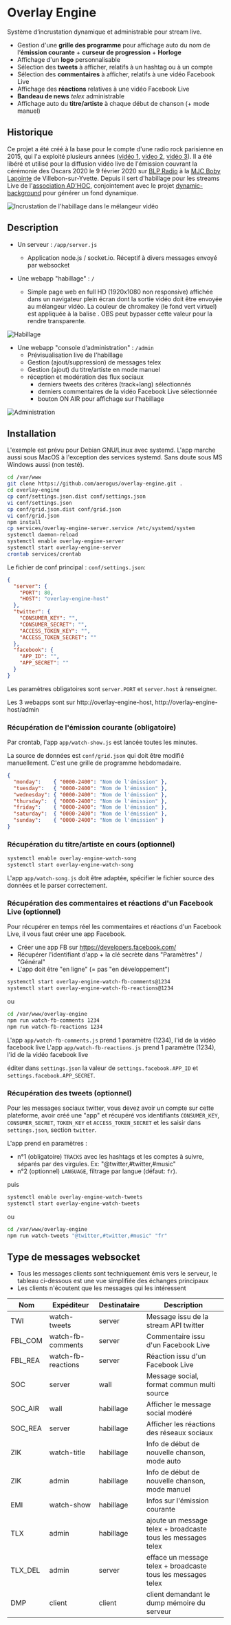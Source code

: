 # Overlay Engine

Système d‘incrustation dynamique et administrable pour stream live.

* Gestion d'une **grille des programme** pour affichage auto du nom de l‘**émission courante** + **curseur de progression** + **Horloge**
* Affichage d'un **logo** personnalisable
* Sélection des **tweets** à afficher, relatifs à un hashtag ou à un compte
* Sélection des **commentaires** à afficher, relatifs à une vidéo Facebook Live
* Affichage des **réactions** relatives à une vidéo Facebook Live
* **Bandeau de news** *telex* administrable
* Affichage auto du **titre/artiste** à chaque début de chanson (+ mode manuel)

## Historique

Ce projet a été créé à la base pour le compte d'une radio rock parisienne en 2015, qui l'a exploité plusieurs années ([vidéo 1](https://www.youtube.com/watch?v=jHVS-8zpo2s), [video 2](https://www.youtube.com/watch?v=q2kgZQjWs1M), [vidéo 3](https://www.youtube.com/watch?v=kBs-sjqsGXU)). Il a été libéré et utilisé pour la diffusion vidéo live de l'émission couvrant la cérémonie des Oscars 2020 le 9 février 2020 sur [BLP Radio](http://www.blpradio.fr) à la [MJC Boby Lapointe](http://www.mjcvillebon.org) de Villebon-sur-Yvette. Depuis il sert d'habillage pour les streams Live de l'[association AD'HOC](https://www.adhocmusic.com), conjointement avec le projet [dynamic-background](https://github.com/aerogus/dynamic-background) pour générer un fond dynamique.

![Incrustation de l'habillage dans le mélangeur vidéo](/doc/live.jpg)

## Description

* Un serveur : `/app/server.js`
  * Application node.js / socket.io. Réceptif à divers messages envoyé par websocket

* Une webapp "habillage" : `/`
  * Simple page web en full HD (1920x1080 non responsive) affichée dans un navigateur plein écran dont la sortie vidéo
  doit être envoyée au mélangeur vidéo. La couleur de chromakey (le fond vert virtuel) est appliquée à la balise <body>. OBS peut bypasser cette valeur pour la rendre transparente.

![Habillage](/doc/habillage.jpg)

* Une webapp "console d‘administration" : `/admin`
  * Prévisualisation live de l'habillage
  * Gestion (ajout/suppression) de messages telex
  * Gestion (ajout) du titre/artiste en mode manuel
  * réception et modération des flux sociaux
    * derniers tweets des critères (track+lang) sélectionnés
    * derniers commentaires de la vidéo Facebook Live sélectionnée
    * bouton ON AIR pour affichage sur l‘habillage

![Administration](/doc/admin.jpg)

## Installation

L'exemple est prévu pour Debian GNU/Linux avec systemd. L'app marche aussi sous MacOS à l'exception des services systemd. Sans doute sous MS Windows aussi (non testé).

```bash
cd /var/www
git clone https://github.com/aerogus/overlay-engine.git .
cd overlay-engine
cp conf/settings.json.dist conf/settings.json
vi conf/settings.json
cp conf/grid.json.dist conf/grid.json
vi conf/grid.json
npm install
cp services/overlay-engine-server.service /etc/systemd/system
systemctl daemon-reload
systemctl enable overlay-engine-server
systemctl start overlay-engine-server
crontab services/crontab
```

Le fichier de conf principal : `conf/settings.json`: 

```json
{
  "server": {
    "PORT": 80,
    "HOST": "overlay-engine-host"
  },
  "twitter": {
    "CONSUMER_KEY": "",
    "CONSUMER_SECRET": "",
    "ACCESS_TOKEN_KEY": "",
    "ACCESS_TOKEN_SECRET": ""
  },
  "facebook": {
    "APP_ID": "",
    "APP_SECRET": ""
  }
}
```

Les paramètres obligatoires sont `server.PORT` et `server.host` à renseigner.

Les 3 webapps sont sur http://overlay-engine-host, http://overlay-engine-host/admin

### Récupération de l'émission courante (obligatoire)

Par crontab, l'app `app/watch-show.js` est lancée toutes les minutes.

La source de données est `conf/grid.json` qui doit être modifié manuellement. C'est une grille de programme hebdomadaire.

```json
{
  "monday":    { "0000-2400": "Nom de l'émission" },
  "tuesday":   { "0000-2400": "Nom de l'émission" },
  "wednesday": { "0000-2400": "Nom de l'émission" },
  "thursday":  { "0000-2400": "Nom de l'émission" },
  "friday":    { "0000-2400": "Nom de l'émission" },
  "saturday":  { "0000-2400": "Nom de l'émission" },
  "sunday":    { "0000-2400": "Nom de l'émission" }
}
```

### Récupération du titre/artiste en cours (optionnel)

```bash
systemctl enable overlay-engine-watch-song
systemctl start overlay-engine-watch-song
```

L'app `app/watch-song.js` doit être adaptée, spécifier le fichier source des données et le parser correctement.

### Récupération des commentaires et réactions d'un Facebook Live (optionnel)

Pour récupérer en temps réel les commentaires et réactions d'un Facebook Live, il vous faut créer une app Facebook.

* Créer une app FB sur https://developers.facebook.com/
* Récupérer l'identifiant d'app + la clé secrète dans "Paramètres" / "Général"
* L'app doit être "en ligne" (= pas "en développement")

```bash
systemctl start overlay-engine-watch-fb-comments@1234
systemctl start overlay-engine-watch-fb-reactions@1234
```

ou

```bash
cd /var/www/overlay-engine
npm run watch-fb-comments 1234
npm run watch-fb-reactions 1234
```

L'app `app/watch-fb-comments.js` prend 1 paramètre (1234), l'id de la vidéo facebook live
L'app `app/watch-fb-reactions.js` prend 1 paramètre (1234), l'id de la vidéo facebook live

éditer dans `settings.json` la valeur de `settings.facebook.APP_ID` et `settings.facebook.APP_SECRET`.

### Récupération des tweets (optionnel)

Pour les messages sociaux twitter, vous devez avoir un compte sur cette plateforme, avoir créé une "app"
et récupéré vos identifiants `CONSUMER_KEY`, `CONSUMER_SECRET`, `TOKEN_KEY` et `ACCESS_TOKEN_SECRET` et les saisir dans `settings.json`, section `twitter`.

L'app prend en paramètres :
* n°1 (obligatoire) `TRACKS` avec les hashtags et les comptes à suivre, séparés par des virgules. Ex: "@twitter,#twitter,#music"
* n°2 (optionnel) `LANGUAGE`, filtrage par langue (défaut: `fr`).

puis

```bash
systemctl enable overlay-engine-watch-tweets
systemctl start overlay-engine-watch-tweets
```

ou

```bash
cd /var/www/overlay-engine
npm run watch-tweets "@twitter,#twitter,#music" "fr"
```

## Type de messages websocket

* Tous les messages clients sont techniquement émis vers le serveur, le tableau ci-dessous est une vue simplifiée des échanges principaux
* Les clients n'écoutent que les messages qui les intéressent

Nom     | Expéditeur         | Destinataire | Description
------- | ------------------ | ------------ | -----------
TWI     | watch-tweets       | server       | Message issu de la stream API twitter
FBL_COM | watch-fb-comments  | server       | Commentaire issu d'un Facebook Live
FBL_REA | watch-fb-reactions | server       | Réaction issu d'un Facebook Live
SOC     | server             | wall         | Message social, format commun multi source
SOC_AIR | wall               | habillage    | Afficher le message social modéré
SOC_REA | server             | habillage    | Afficher les réactions des réseaux sociaux
ZIK     | watch-title        | habillage    | Info de début de nouvelle chanson, mode auto
ZIK     | admin              | habillage    | Info de début de nouvelle chanson, mode manuel
EMI     | watch-show         | habillage    | Infos sur l'émission courante
TLX     | admin              | habillage    | ajoute un message telex + broadcaste tous les messages telex
TLX_DEL | admin              | server       | efface un message telex + broadcaste tous les messages telex
DMP     | client             | client       | client demandant le dump mémoire du serveur
